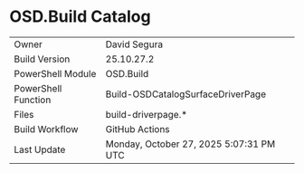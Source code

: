 ﻿# OSD.Build Catalog

| | |
|-|-|
| Owner | David Segura |
| Build Version | 25.10.27.2 |
| PowerShell Module | OSD.Build |
| PowerShell Function | Build-OSDCatalogSurfaceDriverPage |
| Files | build-driverpage.* |
| Build Workflow | GitHub Actions |
| Last Update | Monday, October 27, 2025 5:07:31 PM UTC |
